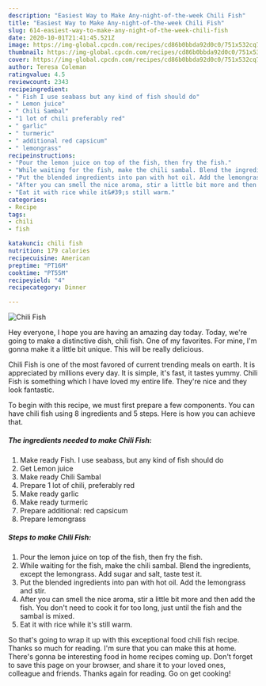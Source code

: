 ```yaml
---
description: "Easiest Way to Make Any-night-of-the-week Chili Fish"
title: "Easiest Way to Make Any-night-of-the-week Chili Fish"
slug: 614-easiest-way-to-make-any-night-of-the-week-chili-fish
date: 2020-10-01T21:41:45.521Z
image: https://img-global.cpcdn.com/recipes/cd86b0bbda92d0c0/751x532cq70/chili-fish-recipe-main-photo.jpg
thumbnail: https://img-global.cpcdn.com/recipes/cd86b0bbda92d0c0/751x532cq70/chili-fish-recipe-main-photo.jpg
cover: https://img-global.cpcdn.com/recipes/cd86b0bbda92d0c0/751x532cq70/chili-fish-recipe-main-photo.jpg
author: Teresa Coleman
ratingvalue: 4.5
reviewcount: 2343
recipeingredient:
- " Fish I use seabass but any kind of fish should do"
- " Lemon juice"
- " Chili Sambal"
- "1 lot of chili preferably red"
- " garlic"
- " turmeric"
- " additional red capsicum"
- " lemongrass"
recipeinstructions:
- "Pour the lemon juice on top of the fish, then fry the fish."
- "While waiting for the fish, make the chili sambal. Blend the ingredients, except the lemongrass. Add sugar and salt, taste test it."
- "Put the blended ingredients into pan with hot oil. Add the lemongrass and stir."
- "After you can smell the nice aroma, stir a little bit more and then add the fish. You don&#39;t need to cook it for too long, just until the fish and the sambal is mixed."
- "Eat it with rice while it&#39;s still warm."
categories:
- Recipe
tags:
- chili
- fish

katakunci: chili fish 
nutrition: 179 calories
recipecuisine: American
preptime: "PT16M"
cooktime: "PT55M"
recipeyield: "4"
recipecategory: Dinner

---
```



![Chili Fish](https://img-global.cpcdn.com/recipes/cd86b0bbda92d0c0/751x532cq70/chili-fish-recipe-main-photo.jpg)

Hey everyone, I hope you are having an amazing day today. Today, we're going to make a distinctive dish, chili fish. One of my favorites. For mine, I'm gonna make it a little bit unique. This will be really delicious.



Chili Fish is one of the most favored of current trending meals on earth. It is appreciated by millions every day. It is simple, it's fast, it tastes yummy. Chili Fish is something which I have loved my entire life. They're nice and they look fantastic.


To begin with this recipe, we must first prepare a few components. You can have chili fish using 8 ingredients and 5 steps. Here is how you can achieve that.

<!--inarticleads1-->

##### The ingredients needed to make Chili Fish:

1. Make ready  Fish. I use seabass, but any kind of fish should do
1. Get  Lemon juice
1. Make ready  Chili Sambal
1. Prepare 1 lot of chili, preferably red
1. Make ready  garlic
1. Make ready  turmeric
1. Prepare  additional: red capsicum
1. Prepare  lemongrass




<!--inarticleads2-->

##### Steps to make Chili Fish:

1. Pour the lemon juice on top of the fish, then fry the fish.
1. While waiting for the fish, make the chili sambal. Blend the ingredients, except the lemongrass. Add sugar and salt, taste test it.
1. Put the blended ingredients into pan with hot oil. Add the lemongrass and stir.
1. After you can smell the nice aroma, stir a little bit more and then add the fish. You don&#39;t need to cook it for too long, just until the fish and the sambal is mixed.
1. Eat it with rice while it&#39;s still warm.




So that's going to wrap it up with this exceptional food chili fish recipe. Thanks so much for reading. I'm sure that you can make this at home. There's gonna be interesting food in home recipes coming up. Don't forget to save this page on your browser, and share it to your loved ones, colleague and friends. Thanks again for reading. Go on get cooking!
